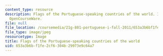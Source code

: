 ```yaml
---
content_type: resource
description: Flags of the Portuguese-speaking countries of the world. Image by MIT
  OpenCourseWare.
file: null
file_location: /coursemedia/21g-801-portuguese-i-fall-2011/653a3b6bf1fe2cf6304b29973e9c64a7_21g-801f11.jpg
file_type: image/jpeg
resourcetype: Image
title: Flags of the Portuguese-speaking countries of the world
uid: 653a3b6b-f1fe-2cf6-304b-29973e9c64a7
---
```


